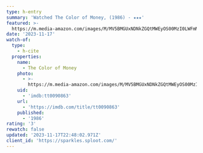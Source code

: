 ```yaml
---
type: h-entry
summary: 'Watched The Color of Money, (1986) - ★★★'
featured: >-
  https://m.media-amazon.com/images/M/MV5BMGUxNDNkZGQtMWEyOS00MzI0LWFmMTUtMmEyNzk1YzBiYzljXkEyXkFqcGdeQXVyNjc1NTYyMjg@._V1_SX300.jpg
date: '2023-11-17'
watch-of:
  type:
    - h-cite
  properties:
    name:
      - The Color of Money
    photo:
      - >-
        https://m.media-amazon.com/images/M/MV5BMGUxNDNkZGQtMWEyOS00MzI0LWFmMTUtMmEyNzk1YzBiYzljXkEyXkFqcGdeQXVyNjc1NTYyMjg@._V1_SX300.jpg
    uid:
      - 'imdb:tt0090863'
    url:
      - 'https://imdb.com/title/tt0090863'
    published:
      - '1986'
rating: '3'
rewatch: false
updated: '2023-11-17T22:48:02.971Z'
client_id: 'https://sparkles.sploot.com/'
---
```



